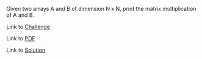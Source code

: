 Given two arrays A and B of dimension N x N, print the matrix multiplication of A and B.

Link to [Challenge](https://www.hackerrank.com/challenges/np-dot-and-cross/problem)

Link to [PDF](dot-and-cross.pdf)

Link to [Solution](./dotcross.py)
